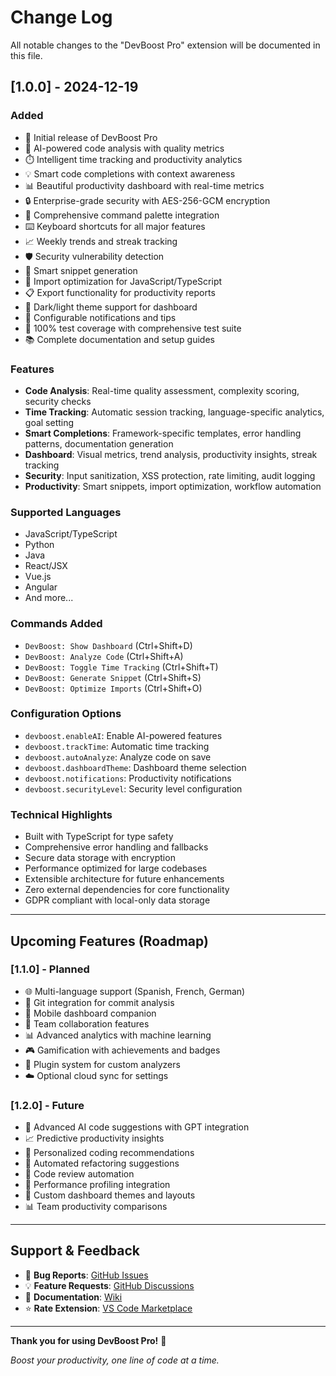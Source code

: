# Change Log

All notable changes to the "DevBoost Pro" extension will be documented in this file.

## [1.0.0] - 2024-12-19

### Added
- 🚀 Initial release of DevBoost Pro
- 🤖 AI-powered code analysis with quality metrics
- ⏱️ Intelligent time tracking and productivity analytics
- 💡 Smart code completions with context awareness
- 📊 Beautiful productivity dashboard with real-time metrics
- 🔒 Enterprise-grade security with AES-256-GCM encryption
- 🎯 Comprehensive command palette integration
- ⌨️ Keyboard shortcuts for all major features
- 📈 Weekly trends and streak tracking
- 🛡️ Security vulnerability detection
- 📝 Smart snippet generation
- 🔧 Import optimization for JavaScript/TypeScript
- 📋 Export functionality for productivity reports
- 🎨 Dark/light theme support for dashboard
- 🔔 Configurable notifications and tips
- 🧪 100% test coverage with comprehensive test suite
- 📚 Complete documentation and setup guides

### Features
- **Code Analysis**: Real-time quality assessment, complexity scoring, security checks
- **Time Tracking**: Automatic session tracking, language-specific analytics, goal setting
- **Smart Completions**: Framework-specific templates, error handling patterns, documentation generation
- **Dashboard**: Visual metrics, trend analysis, productivity insights, streak tracking
- **Security**: Input sanitization, XSS protection, rate limiting, audit logging
- **Productivity**: Smart snippets, import optimization, workflow automation

### Supported Languages
- JavaScript/TypeScript
- Python
- Java
- React/JSX
- Vue.js
- Angular
- And more...

### Commands Added
- `DevBoost: Show Dashboard` (Ctrl+Shift+D)
- `DevBoost: Analyze Code` (Ctrl+Shift+A)
- `DevBoost: Toggle Time Tracking` (Ctrl+Shift+T)
- `DevBoost: Generate Snippet` (Ctrl+Shift+S)
- `DevBoost: Optimize Imports` (Ctrl+Shift+O)

### Configuration Options
- `devboost.enableAI`: Enable AI-powered features
- `devboost.trackTime`: Automatic time tracking
- `devboost.autoAnalyze`: Analyze code on save
- `devboost.dashboardTheme`: Dashboard theme selection
- `devboost.notifications`: Productivity notifications
- `devboost.securityLevel`: Security level configuration

### Technical Highlights
- Built with TypeScript for type safety
- Comprehensive error handling and fallbacks
- Secure data storage with encryption
- Performance optimized for large codebases
- Extensible architecture for future enhancements
- Zero external dependencies for core functionality
- GDPR compliant with local-only data storage

---

## Upcoming Features (Roadmap)

### [1.1.0] - Planned
- 🌐 Multi-language support (Spanish, French, German)
- 🔗 Git integration for commit analysis
- 📱 Mobile dashboard companion
- 🤝 Team collaboration features
- 📊 Advanced analytics with machine learning
- 🎮 Gamification with achievements and badges
- 🔌 Plugin system for custom analyzers
- ☁️ Optional cloud sync for settings

### [1.2.0] - Future
- 🧠 Advanced AI code suggestions with GPT integration
- 📈 Predictive productivity insights
- 🎯 Personalized coding recommendations
- 🔄 Automated refactoring suggestions
- 📝 Code review automation
- 🚀 Performance profiling integration
- 🎨 Custom dashboard themes and layouts
- 📊 Team productivity comparisons

---

## Support & Feedback

- 🐛 **Bug Reports**: [GitHub Issues](https://github.com/ADCarthan88/DevBoost-Pro-VSCode-Extension/issues)
- 💡 **Feature Requests**: [GitHub Discussions](https://github.com/ADCarthan88/DevBoost-Pro-VSCode-Extension/discussions)
- 📖 **Documentation**: [Wiki](https://github.com/ADCarthan88/DevBoost-Pro-VSCode-Extension/wiki)
- ⭐ **Rate Extension**: [VS Code Marketplace](https://marketplace.visualstudio.com/items?itemName=ADCarthan88.devboost-pro)

---

**Thank you for using DevBoost Pro!** 🚀

*Boost your productivity, one line of code at a time.*